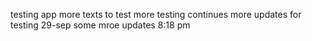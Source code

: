 testing app
more texts to test
more testing continues
more updates for testing 29-sep
some mroe updates 8:18 pm